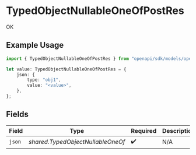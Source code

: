 # TypedObjectNullableOneOfPostRes

OK

## Example Usage

```typescript
import { TypedObjectNullableOneOfPostRes } from "openapi/sdk/models/operations";

let value: TypedObjectNullableOneOfPostRes = {
    json: {
        type: "obj1",
        value: "<value>",
    },
};
```

## Fields

| Field                             | Type                              | Required                          | Description                       |
| --------------------------------- | --------------------------------- | --------------------------------- | --------------------------------- |
| `json`                            | *shared.TypedObjectNullableOneOf* | :heavy_check_mark:                | N/A                               |